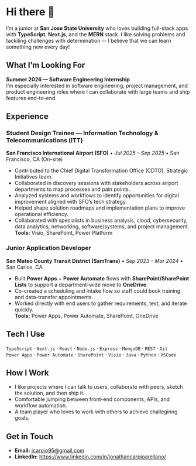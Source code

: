 # Hi there 👋

I’m a junior at **San Jose State University** who loves building full-stack apps with **TypeScript**, **Next.js**, and the **MERN** stack. I like solving problems and tackiling challenges with determination -- I believe that we can learn something new every day!

## What I’m Looking For
**Summer 2026 — Software Engineering Internship**  
I’m especially interested in software engineering, project management, and product engineering roles where I can collaborate with large teams and ship features end-to-end.

## Experience

### Student Design Trainee — Information Technology & Telecommunications (ITT)  
**San Francisco International Airport (SFO)** • *Jul 2025 – Sep 2025* • San Francisco, CA (On-site)  
- Contributed to the Chief Digital Transformation Office (CDTO), Strategic Initiatives team.  
- Collaborated in discovery sessions with stakeholders across airport departments to map processes and pain points.  
- Analyzed systems and workflows to identify opportunities for digital improvement aligned with SFO’s tech strategy.  
- Helped shape solution roadmaps and implementation plans to improve operational efficiency.  
- Collaborated with specialists in business analysis, cloud, cybersecurity, data analytics, networking, software/systems, and project management.  
**Tools:** Visio, SharePoint, Power Platform

### Junior Application Developer  
**San Mateo County Transit District (SamTrans)** • *Sep 2023 – Mar 2024* • San Carlos, CA  
- Built **Power Apps** + **Power Automate** flows with **SharePoint/SharePoint Lists** to support a department-wide move to **OneDrive**.  
- Co-created a scheduling and intake flow so staff could book training and data-transfer appointments.  
- Worked directly with end users to gather requirements, test, and iterate quickly.  
**Tools:** Power Apps, Power Automate, SharePoint, OneDrive

## Tech I Use
`TypeScript` · `Next.js` · `React` · `Node.js` · `Express` · `MongoDB` · `REST` · `Git`  
`Power Apps` · `Power Automate` · `SharePoint` · `Visio` · `Java`  · `Python`  · `VSCode`

## How I Work
- I like projects where I can talk to users, collaborate with peers, sketch the solution, and then ship it.  
- Comfortable jumping between front-end components, APIs, and workflow automation.
- A team player who loves to work with others to achieve challeginng goals.

## Get in Touch
- **Email:** jcarpio95@gmail.com
- **LinkedIn:** https://www.linkedin.com/in/jonathancarpioarellano/
